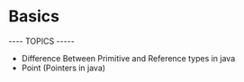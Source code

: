 # Basics
---- TOPICS -----
- Difference Between Primitive and Reference types in java
- Point (Pointers in java)
